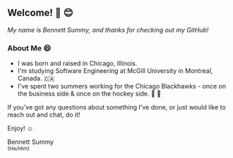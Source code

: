 ## Welcome! :wave: :blush:

*My name is Bennett Summy, and thanks for checking out my GitHub!*

### About Me :smile:
 * I was born and raised in Chicago, Illinois. 
 * I'm studying Software Engineering at McGill University in Montreal, Canada. :canada:
 * I've spent two summers working for the Chicago Blackhawks - once on the business side & once on the hockey side. :ice_hockey: :goal_net:

If you've got any questions about something I've done, or just would like to reach out and chat, do it!

Enjoy! :relaxed:

Bennett Summy <br/>
<sup> (He/Him) </sup>


